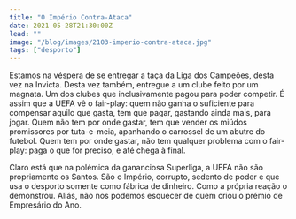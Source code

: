 ```yaml
---
title: "O Império Contra-Ataca"
date: 2021-05-28T21:30:00Z
lead: ""
image: "/blog/images/2103-imperio-contra-ataca.jpg"
tags: ["desporto"]
---
```

Estamos na véspera de se entregar a taça da Liga dos Campeões, desta vez na Invicta. Desta vez também, entregue a um clube feito por um magnata. Um dos clubes que inclusivamente pagou para poder competir. É assim que a UEFA vê o fair-play: quem não ganha o suficiente para compensar aquilo que gasta, tem que pagar, gastando ainda mais, para jogar. Quem não tem por onde gastar, tem que vender os miúdos promissores por tuta-e-meia, apanhando o carrossel de um abutre do futebol. Quem tem por onde gastar, não tem qualquer problema com o fair-play: paga o que for preciso, e até chega à final. 

Claro está que na polémica da gananciosa Superliga, a UEFA não são propriamente os Santos. São o Império, corrupto, sedento de poder e que usa o desporto somente como fábrica de dinheiro. Como a própria reação o demonstrou. Aliás, não nos podemos esquecer de quem criou o prémio de Empresário do Ano. 
